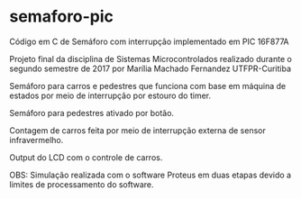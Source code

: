 # semaforo-pic
Código em C de Semáforo com interrupção implementado em PIC 16F877A

Projeto final da disciplina de Sistemas Microcontrolados realizado durante o segundo semestre de 2017
por Marília Machado Fernandez
UTFPR-Curitiba

Semáforo para carros e pedestres que funciona com base em máquina de estados por meio de interrupção por estouro do timer.

Semáforo para pedestres ativado por botão.

Contagem de carros feita por meio de interrupção externa de sensor infravermelho.

Output do LCD com o controle de carros.


OBS: Simulação realizada com o software Proteus em duas etapas devido a limites de processamento do software. 
